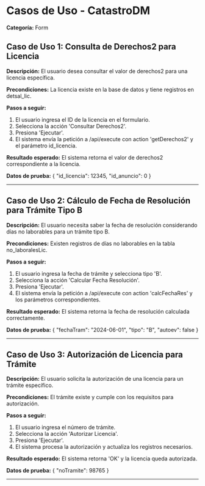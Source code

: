 # Casos de Uso - CatastroDM

**Categoría:** Form

## Caso de Uso 1: Consulta de Derechos2 para Licencia

**Descripción:** El usuario desea consultar el valor de derechos2 para una licencia específica.

**Precondiciones:**
La licencia existe en la base de datos y tiene registros en detsal_lic.

**Pasos a seguir:**
1. El usuario ingresa el ID de la licencia en el formulario.
2. Selecciona la acción 'Consultar Derechos2'.
3. Presiona 'Ejecutar'.
4. El sistema envía la petición a /api/execute con action 'getDerechos2' y el parámetro id_licencia.

**Resultado esperado:**
El sistema retorna el valor de derechos2 correspondiente a la licencia.

**Datos de prueba:**
{ "id_licencia": 12345, "id_anuncio": 0 }

---

## Caso de Uso 2: Cálculo de Fecha de Resolución para Trámite Tipo B

**Descripción:** El usuario necesita saber la fecha de resolución considerando días no laborables para un trámite tipo B.

**Precondiciones:**
Existen registros de días no laborables en la tabla no_laboralesLic.

**Pasos a seguir:**
1. El usuario ingresa la fecha de trámite y selecciona tipo 'B'.
2. Selecciona la acción 'Calcular Fecha Resolución'.
3. Presiona 'Ejecutar'.
4. El sistema envía la petición a /api/execute con action 'calcFechaRes' y los parámetros correspondientes.

**Resultado esperado:**
El sistema retorna la fecha de resolución calculada correctamente.

**Datos de prueba:**
{ "fechaTram": "2024-06-01", "tipo": "B", "autoev": false }

---

## Caso de Uso 3: Autorización de Licencia para Trámite

**Descripción:** El usuario solicita la autorización de una licencia para un trámite específico.

**Precondiciones:**
El trámite existe y cumple con los requisitos para autorización.

**Pasos a seguir:**
1. El usuario ingresa el número de trámite.
2. Selecciona la acción 'Autorizar Licencia'.
3. Presiona 'Ejecutar'.
4. El sistema procesa la autorización y actualiza los registros necesarios.

**Resultado esperado:**
El sistema retorna 'OK' y la licencia queda autorizada.

**Datos de prueba:**
{ "noTramite": 98765 }

---

